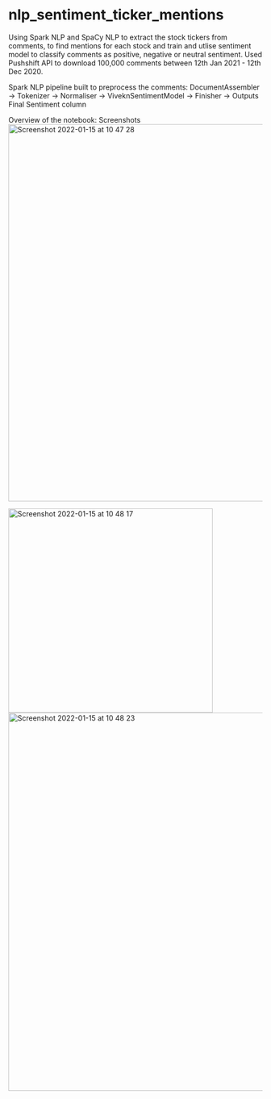 # nlp_sentiment_ticker_mentions
Using Spark NLP and SpaCy NLP to extract the stock tickers from comments, to find mentions for each stock and train and utlise sentiment model to classify comments as positive, negative or neutral sentiment. Used Pushshift API to download 100,000 comments between 12th Jan 2021 - 12th Dec 2020.

Spark NLP pipeline built to preprocess the comments:
DocumentAssembler -> Tokenizer -> Normaliser -> ViveknSentimentModel -> Finisher -> Outputs Final Sentiment column

Overview of the notebook: Screenshots
<img width="748" alt="Screenshot 2022-01-15 at 10 47 28" src="https://user-images.githubusercontent.com/42198709/149615968-cd71da5f-47ee-47c5-9473-0d013b82e8b7.png">

<img width="405" alt="Screenshot 2022-01-15 at 10 48 17" src="https://user-images.githubusercontent.com/42198709/149615974-154ba89b-2b95-4ad0-bc8e-ac10204922c6.png">

<img width="750" alt="Screenshot 2022-01-15 at 10 48 23" src="https://user-images.githubusercontent.com/42198709/149615975-545c21e1-d337-4b05-95b0-8a57a1a9bbfb.png">
